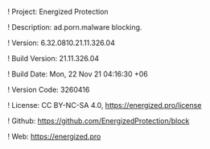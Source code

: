 ! Project: Energized Protection

! Description: ad.porn.malware blocking.

! Version: 6.32.0810.21.11.326.04

! Build Version: 21.11.326.04

! Build Date: Mon, 22 Nov 21 04:16:30 +06

! Version Code: 3260416

! License: CC BY-NC-SA 4.0, https://energized.pro/license

! Github: https://github.com/EnergizedProtection/block

! Web: https://energized.pro
